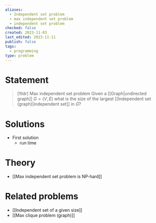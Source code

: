 ```yaml
---
aliases:
  - Independent set problem
  - max independent set problem
  - independent set problem
checked: false
created: 2023-11-03
last_edited: 2023-11-11
publish: false
tags:
  - programming
type: problem
---
```

# Statement

>[!tldr] Max independent set problem
>Given a [[Graph|undirected graph]] $G = (V,E)$ what is the size of the largest [[Independent set (graph)|independent set]] in $G$?

# Solutions

- First solution
	- run time

# Theory

- [[Max independent set problem is NP-hard]]

# Related problems

- [[Independent set of a given size]]
- [[Max clique problem (graph)]]
